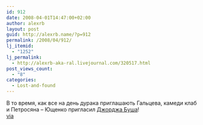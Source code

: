 ```yaml
---
id: 912
date: 2008-04-01T14:47:00+02:00
author: alexrb
layout: post
guid: http://alexrb.name/?p=912
permalink: /2008/04/912/
lj_itemid:
  - "1252"
lj_permalink:
  - http://alexrb-aka-ral.livejournal.com/320517.html
post_views_count:
  - "8"
categories:
  - Lost-and-found
---
```

В то время, как все на день дурака приглашають Гальцева, камеди клаб и Петросяна &#8211; Ющенко пригласил <a target="_blank" href="http://korrespondent.net/ukraine/politics/420996">Джорджа Буша</a>!  
[via](http://dirty.ru/comments/230497/#new)